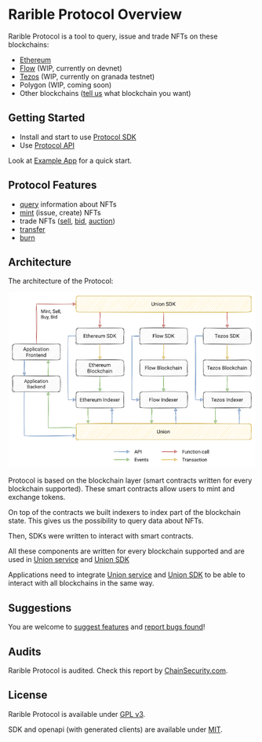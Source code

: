 # Rarible Protocol Overview

Rarible Protocol is a tool to query, issue and trade NFTs on these blockchains:

- [Ethereum](./ethereum/ethereum-overview.md)
- [Flow](./flow/flow-overview.md) (WIP, currently on devnet)
- [Tezos](./tezos/tezos-overview.md) (WIP, currently on granada testnet)
- Polygon (WIP, coming soon)
- Other blockchains ([tell us](https://github.com/rarible/protocol/discussions) what blockchain you want)

## Getting Started

- Install and start to use [Protocol SDK](docs/overview/union-sdk.md)
- Use [Protocol API](docs/overview/api-reference.md)

Look at [Example App](docs/getting-started/protocol-example.md) for a quick start.

## Protocol Features

- [query](https://github.com/rarible/sdk#querying) information about NFTs
- [mint](https://github.com/rarible/sdk#mint) (issue, create) NFTs
- trade NFTs ([sell](https://github.com/rarible/sdk#sell), [bid](https://github.com/rarible/sdk#bid), [auction](https://github.com/rarible/sdk#auction))
- [transfer](https://github.com/rarible/sdk#transfer)
- [burn](https://github.com/rarible/sdk#burn)

## Architecture

The architecture of the Protocol:

![](docs/overview/img/union_architecture.png)

Protocol is based on the blockchain layer (smart contracts written for every blockchain supported). These smart contracts allow users to mint and exchange tokens.

On top of the contracts we built indexers to index part of the blockchain state. This gives us the possibility to query data about NFTs.

Then, SDKs were written to interact with smart contracts.

All these components are written for every blockchain supported and are used in [Union service](https://github.com/rarible/union-service) and [Union SDK](https://github.com/rarible/sdk)

Applications need to integrate [Union service](https://github.com/rarible/union-service) and [Union SDK](https://github.com/rarible/sdk) to be able to interact with all blockchains in the same way.

## Suggestions

You are welcome to [suggest features](https://github.com/rarible/protocol/discussions) and [report bugs found](https://github.com/rarible/protocol/issues)!

## Audits

Rarible Protocol is audited. Check this report by [ChainSecurity.com](https://chainsecurity.com/security-audit/rarible-exchange-v2-smart-contracts/).

## License

Rarible Protocol is available under [GPL v3](docs/LICENSE).

SDK and openapi (with generated clients) are available under [MIT](docs/MIT-LICENSE).
